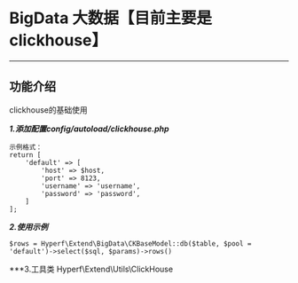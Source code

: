 # BigData 大数据【目前主要是clickhouse】

-----

## 功能介绍

clickhouse的基础使用

***1.添加配置config/autoload/clickhouse.php***
```
示例格式：
return [
    'default' => [
        'host' => $host,
        'port' => 8123,
        'username' => 'username',
        'password' => 'password',
    ]
];
```
***2.使用示例***
```
$rows = Hyperf\Extend\BigData\CKBaseModel::db($table, $pool = 'default')->select($sql, $params)->rows()

```

***3.工具类 Hyperf\Extend\Utils\ClickHouse